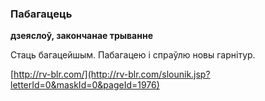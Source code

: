 ### Пабагацець
**дзеяслоў, закончанае трыванне**

Стаць багацейшым. Пабагацею і спраўлю новы гарнітур.

<a rel="author">[http://rv-blr.com/](http://rv-blr.com/slounik.jsp?letterId=0&maskId=0&pageId=1976)</a>
